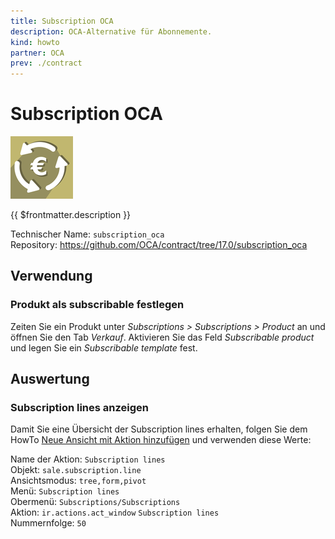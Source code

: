 ```yaml
---
title: Subscription OCA
description: OCA-Alternative für Abonnemente.
kind: howto
partner: OCA
prev: ./contract
---
```


# Subscription OCA

![](attachments/oca_icons_subscription_oca.png)

{{ $frontmatter.description }}

Technischer Name: `subscription_oca`\
Repository: <https://github.com/OCA/contract/tree/17.0/subscription_oca>

## Verwendung

### Produkt als subscribable festlegen

Zeiten Sie ein Produkt unter *Subscriptions > Subscriptions > Product* an und öffnen Sie den Tab *Verkauf*. Aktivieren Sie das Feld *Subscribable product* und legen Sie ein *Subscribable template* fest.

## Auswertung

### Subscription lines anzeigen

Damit Sie eine Übersicht der Subscription lines  erhalten, folgen Sie dem HowTo [Neue Ansicht mit Aktion hinzufügen](Development%20Actions.md#Neue%20Ansicht%20mit%20Aktion%20hinzufügen) und verwenden diese Werte:

Name der Aktion: `Subscription lines`\
Objekt: `sale.subscription.line`\
Ansichtsmodus: `tree,form,pivot`\
Menü: `Subscription lines `\
Obermenü: `Subscriptions/Subscriptions`\
Aktion: `ir.actions.act_window` `Subscription lines`\
Nummernfolge: `50`
